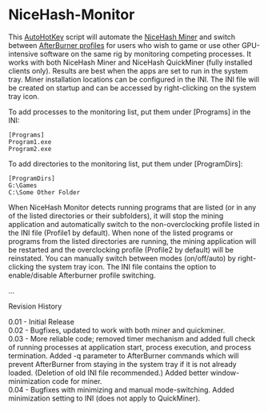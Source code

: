 # NiceHash-Monitor
This [AutoHotKey](https://www.autohotkey.com/) script will automate the [NiceHash Miner](https://www.nicehash.com) and switch between [AfterBurner profiles](https://www.msi.com/Landing/afterburner/graphics-cards) for users who wish to game or use other GPU-intensive software on the same rig by monitoring competing processes. It works with both NiceHash Miner and NiceHash QuickMiner (fully installed clients only). Results are best when the apps are set to run in the system tray. Miner installation locations can be configured in the INI. The INI file will be created on startup and can be accessed by right-clicking on the system tray icon.

To add processes to the monitoring list, put them under [Programs] in the INI:
```
[Programs]  
Program1.exe  
Program2.exe  
```
To add directories to the monitoring list, put them under [ProgramDirs]:
```
[ProgramDirs]  
G:\Games  
C:\Some Other Folder
```
When NiceHash Monitor detects running programs that are listed (or in any of the listed directories or their subfolders), it will stop the mining application and automatically switch to the non-overclocking profile listed in the INI file (Profile1 by default). When none of the listed programs or programs from the listed directories are running, the mining application will be restarted and the overclocking profile (Profile2 by default) will be reinstated. You can manually switch between modes (on/off/auto) by right-clicking the system tray icon. The INI file contains the option to enable/disable Afterburner profile switching.

...

Revision History

0.01 - Initial Release  
0.02 - Bugfixes, updated to work with both miner and quickminer.  
0.03 - More reliable code; removed timer mechanism and added full check of running processes at application start, process execution, and process termination. Added -q parameter to AfterBurner commands which will prevent AfterBurner from staying in the system tray if it is not already loaded. (Deletion of old INI file recommended.) Added better window-minimization code for miner.  
0.04 - Bugfixes with minimizing and manual mode-switching. Added minimization setting to INI (does not apply to QuickMiner).
